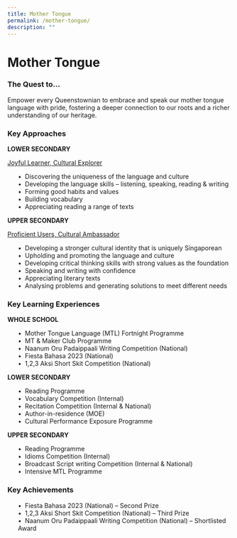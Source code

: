 ```yaml
---
title: Mother Tongue
permalink: /mother-tongue/
description: ""
---
```

Mother Tongue 
=============

### **The Quest to…**


Empower every Queenstownian to embrace and speak our mother tongue language with pride, fostering a deeper connection to our roots and a richer understanding of our heritage.

### **Key Approaches**

**LOWER SECONDARY**

<u>Joyful Learner, Cultural Explorer</u><br>
<ul>
•	&nbsp;Discovering the uniqueness of the language and culture<br>
•	&nbsp;Developing the language skills – listening, speaking, reading &amp; writing<br>
•	&nbsp;Forming good habits and values<br>
•	&nbsp;Building vocabulary<br>
• &nbsp;Appreciating reading a range of texts
</ul>

**UPPER SECONDARY**

<u>Proficient Users, Cultural Ambassador </u><br>

<ul>
•	&nbsp;Developing a stronger cultural identity that is uniquely Singaporean<br>
•	&nbsp;Upholding and promoting the language and culture <br>
•	&nbsp;Developing critical thinking skills with strong values as the foundation<br>
•	&nbsp;Speaking and writing with confidence<br>
•	&nbsp;Appreciating literary texts<br>
•	&nbsp;Analysing problems and generating solutions to meet different needs
</ul>

### **Key Learning Experiences**

**WHOLE SCHOOL**
<ul>
•	&nbsp;Mother Tongue Language (MTL) Fortnight Programme<br>
•	&nbsp;MT &amp; Maker Club Programme<br>
•	&nbsp;Naanum Oru Padaippaali Writing Competition (National)<br>
•	&nbsp;Fiesta Bahasa 2023 (National)<br>
•	&nbsp;1,2,3 Aksi Short Skit Competition (National)
</ul>

**LOWER SECONDARY**
<ul>
•&nbsp;	Reading Programme<br>
•&nbsp;	Vocabulary Competition (Internal)<br>
•	&nbsp;Recitation Competition (Internal &amp; National)<br>
•	&nbsp;Author-in-residence (MOE)<br>
•	&nbsp;Cultural Performance Exposure Programme
</ul>

**UPPER SECONDARY**
<ul>
•	&nbsp;Reading Programme<br>
•	&nbsp;Idioms Competition (Internal) <br>
•	&nbsp;Broadcast Script writing Competition (Internal &amp; National)<br>
•	&nbsp;Intensive MTL Programme 
</ul>


### **Key Achievements**

<ul>
•&nbsp;	Fiesta Bahasa 2023 (National) – Second Prize<br>
•	&nbsp;1,2,3 Aksi Short Skit Competition (National) – Third Prize<br>
•&nbsp;	Naanum Oru Padaippaali Writing Competition (National) – Shortlisted Award
	</ul>